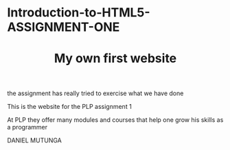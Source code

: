 # Introduction-to-HTML5-ASSIGNMENT-ONE
<!DOCTYPE html>
<html>
<head>
  <meta charset="UTF-8">
  <meta name="viewport"content="width=device-width.initial-scale=1.o">
  <title>Assignment webpage</title>
</head>
<body>
<header>
  <h1>My own first website</h1>
</header>
  <section>
    <p>the assignment has really tried to exercise what we have done</p>
<p>This is the website for the PLP assignment 1</p>
<p>At PLP they offer many modules and courses that help one grow his skills as a programmer</p>
  </section>
<footer>
  DANIEL MUTUNGA
</footer>
  
</body>
</html>

  
</html>
